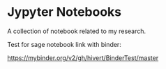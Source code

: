 # Jypyter Notebooks

A collection of notebook related to my research.

Test for sage notebook link with binder:

https://mybinder.org/v2/gh/hivert/BinderTest/master
